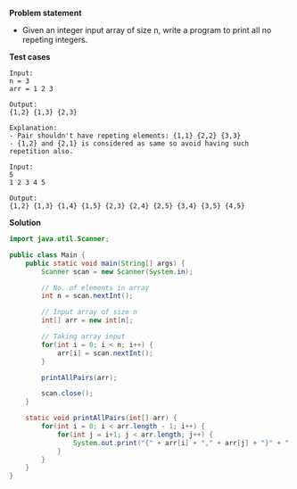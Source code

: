 **Problem statement**

- Given an integer input array of size n, write a program to print all no repeting integers.

**Test cases**

```
Input:
n = 3
arr = 1 2 3

Output:
{1,2} {1,3} {2,3}

Explanation:
- Pair shouldn't have repeting elements: {1,1} {2,2} {3,3}
- {1,2} and {2,1} is considered as same so avoid having such repetition also.

Input:
5
1 2 3 4 5

Output:
{1,2} {1,3} {1,4} {1,5} {2,3} {2,4} {2,5} {3,4} {3,5} {4,5}
```

**Solution**

```java
import java.util.Scanner;

public class Main {
	public static void main(String[] args) {
		Scanner scan = new Scanner(System.in);

		// No. of elements in array
		int n = scan.nextInt();

		// Input array of size n
		int[] arr = new int[n];

		// Taking array input
		for(int i = 0; i < n; i++) {
			arr[i] = scan.nextInt();
		}

		printAllPairs(arr);

		scan.close();
	}

	static void printAllPairs(int[] arr) {
		for(int i = 0; i < arr.length - 1; i++) {
			for(int j = i+1; j < arr.length; j++) {
				System.out.print("{" + arr[i] + "," + arr[j] + "}" + " ");
			}
		}
	}
}
```
